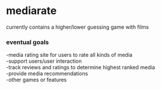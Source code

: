 # mediarate

currently contains a higher/lower guessing game with films

### eventual goals
-media rating site for users to rate all kinds of media  
-support users/user interaction  
-track reviews and ratings to determine highest ranked media  
-provide media recommendations  
-other games or features
